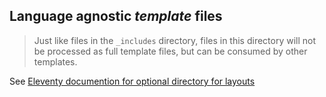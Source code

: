 ## Language agnostic _template_ files

> Just like files in the `_includes` directory, files in this directory will not be processed as full template files, but can be consumed by other templates.

See [Eleventy documention for optional directory for layouts](https://www.11ty.dev/docs/config/#directory-for-layouts-(optional))
